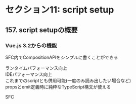 # セクション11: script setup

## 157. script setupの概要

### Vue.js 3.2からの機能

SFC内でCompositionAPIをシンプルに書くことができる<br>

ランタイムパフォーマンス向上<br>
IDEパフォーマンス向上<br>
これまでのscriptとも併用可能(一度のみ読み出したい場合など)<br>
propsとemit定義時に純粋なTypeScript構文が使える<br>

SFC <script setup>

https://v3.js.vuejs.org/api/sfc-script-setup.html <br>

#### Composition API

```html:sample.html
<template>
  <h1>{{ count }}</h1>
  <button @click="increment">Increment</button>
  <button @click="decrement">Decrement</button>
</template>

<script>
  import { defineComponent, ref } from "vue";

  export defaul defineComponent({
    setup() {
      const count = ref(0);

      const increment = () => {
        count.value++;
      };

      const decrement = () => {
        count.value--;
      };
      return {
        count,
        increment,
        decrement,
      };
    },
  });
</script>
```

#### script setup

```html:sample.html
<script setup>
  import { ref } from "vue";

  const count = ref(0);

  const increment = () => {
    count.value++;
  };

  const decrement = () => {
    count.value--;
  };
</script>

<template>
  <h1>{{ count }}</h1>
  <button @click="increment">Increment</button>
  <button @click="decrement">Decrement</button>
</template>
```

+ `mkdir section11`を作成<br>

+ `$ cd section11`を実行<br>

+ `$ vue create script_setup_test`を実行<br>

+ `Manually select features`を選択して`Enter`<br>

+ そのまま `Enter`<br>

+ `3.x`を選択して `Enter`<br>

+ `ESLint with error prevention only`を選択して `Enter`<br>

+ `Lint on save`を選択して `Enter`<br>

+ `In dedicated config files`を選択して `Enter`<br>

+ `n`を入力して`Enter`<br>

+ `$ cd script_setup_test`を実行<br>

+ `$ npm run serve`を実行<br>

+ http://localhost:8080/ にアクセスする<br>

+ `package.json`を編集<br>

```json:package.json
{
  "name": "script_setup_test",
  "version": "0.1.0",
  "private": true,
  "scripts": {
    "serve": "vue-cli-service serve",
    "build": "vue-cli-service build",
    "lint": "vue-cli-service lint"
  },
  "dependencies": {
    "core-js": "^3.6.5",
    "vue": "^3.0.0"
  },
  "devDependencies": {
    "@vue/cli-plugin-babel": "~4.5.15",
    "@vue/cli-plugin-eslint": "~4.5.15",
    "@vue/cli-service": "~4.5.15",
    "@vue/compiler-sfc": "^3.2.0", // 編集
    "babel-eslint": "^10.1.0",
    "eslint": "^6.7.2",
    "eslint-plugin-vue": "^7.0.0"
  }
}
```

+ `node_modules`を削除する<br>

+ `$ npm install`を実行<br>

+ `$ npm run serve`を実行<br>

+ http://localhost:8080/ にアクセスする<br>

## 158. script setupを実際に試してみる

#### VSCode拡張機能変更

script setup構文にはVetur非対応

代わりにVolarが推奨されている

+ VSCodeに拡張機能 `Volar` をインストールする<br>

+ `$ touch section11/script/setup_test/src/components/ScriptSetupTest.vue`を実行<br>

+ `section11/script/setup_test/src/components/ScriptSetupTest.vue`を編集<br>

```vue:ScriptSetupTest.vue
<script setup>
import { ref } from "vue";

const count = ref(0);

const increment = () => {
  count.value++;
};

const decrement = () => {
  count.value--;
};
</script>

<template>
  <h1>{{ count }}</h1>
  <button @click="increment">Increment</button>
  <button @click="decrement">Decrement</button>
</template>
```

+ `section11/script/setup_test/src/App.vue`を編集<br>

```vue:App.vue
<template>
  <img alt="Vue logo" src="./assets/logo.png">
  <HelloWorld msg="Welcome to Your Vue.js App"/>
  <ScriptSetupTest />
</template>

<script>
import HelloWorld from './components/HelloWorld.vue'
import ScriptSetupTest from './components/ScriptSetupTest.vue';

export default {
  name: 'App',
  components: {
    HelloWorld,
    ScriptSetupTest
  }
}
</script>

<style>
#app {
  font-family: Avenir, Helvetica, Arial, sans-serif;
  -webkit-font-smoothing: antialiased;
  -moz-osx-font-smoothing: grayscale;
  text-align: center;
  color: #2c3e50;
  margin-top: 60px;
}
</style>
```
